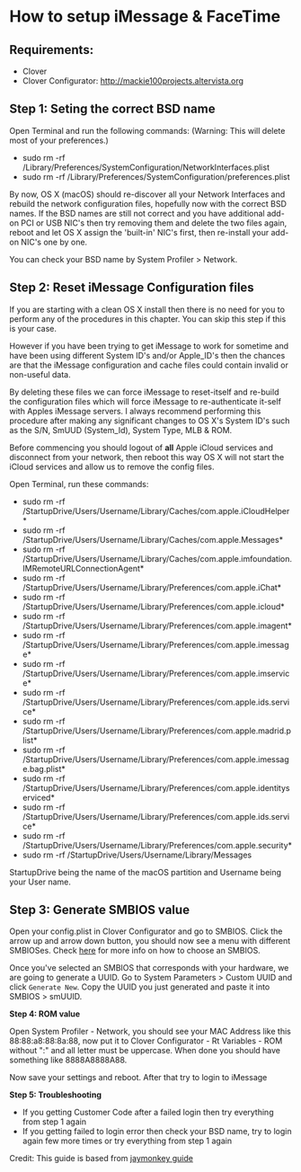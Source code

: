 # How to setup iMessage & FaceTime

## Requirements:

- Clover
- Clover Configurator: <http://mackie100projects.altervista.org>

## Step 1: Seting the correct BSD name

Open Terminal and run the following commands: (Warning: This will delete most of your preferences.)

- sudo rm -rf /Library/Preferences/SystemConfiguration/NetworkInterfaces.plist
- sudo rm -rf /Library/Preferences/SystemConfiguration/preferences.plist

By now, OS X (macOS) should re-discover all your Network Interfaces and rebuild the network configuration files, hopefully now with the correct BSD names. If the BSD names are still not correct and you have additional add-on PCI or USB NIC's then try removing them and delete the two files again, reboot and let OS X assign the 'built-in' NIC's first, then re-install your add-on NIC's one by one.

You can check your BSD name by System Profiler > Network.

## Step 2: Reset iMessage Configuration files

If you are starting with a clean OS X install then there is no need for you to perform any of the procedures in this chapter. You can skip this step if this is your case.

However if you have been trying to get iMessage to work for sometime and have been using different System ID's and/or Apple_ID's then the chances are that the iMessage configuration and cache files could contain invalid or non-useful data.

By deleting these files we can force iMessage to reset-itself and re-build the configuration files which will force iMessage to re-authenticate it-self with Apples iMessage servers. I always recommend performing this procedure after making any significant changes to OS X's System ID's such as the S/N, SmUUD (System_Id), System Type, MLB & ROM.

Before commencing you should logout of **all** Apple iCloud services and disconnect from your network, then reboot this way OS X will not start the iCloud services and allow us to remove the config files.

Open Terminal, run these commands:

- sudo rm -rf /StartupDrive/Users/Username/Library/Caches/com.apple.iCloudHelper*
- sudo rm -rf /StartupDrive/Users/Username/Library/Caches/com.apple.Messages*
- sudo rm -rf /StartupDrive/Users/Username/Library/Caches/com.apple.imfoundation.IMRemoteURLConnectionAgent*
- sudo rm -rf /StartupDrive/Users/Username/Library/Preferences/com.apple.iChat*
- sudo rm -rf /StartupDrive/Users/Username/Library/Preferences/com.apple.icloud*
- sudo rm -rf /StartupDrive/Users/Username/Library/Preferences/com.apple.imagent*
- sudo rm -rf /StartupDrive/Users/Username/Library/Preferences/com.apple.imessage*
- sudo rm -rf /StartupDrive/Users/Username/Library/Preferences/com.apple.imservice*
- sudo rm -rf /StartupDrive/Users/Username/Library/Preferences/com.apple.ids.service*
- sudo rm -rf /StartupDrive/Users/Username/Library/Preferences/com.apple.madrid.plist*
- sudo rm -rf /StartupDrive/Users/Username/Library/Preferences/com.apple.imessage.bag.plist*
- sudo rm -rf /StartupDrive/Users/Username/Library/Preferences/com.apple.identityserviced*
- sudo rm -rf /StartupDrive/Users/Username/Library/Preferences/com.apple.ids.service*
- sudo rm -rf /StartupDrive/Users/Username/Library/Preferences/com.apple.security*
- sudo rm -rf /StartupDrive/Users/Username/Library/Messages

StartupDrive being the name of the macOS partition and Username being your User name.

## Step 3: Generate SMBIOS value

Open your config.plist in Clover Configurator and go to SMBIOS. Click the arrow up and arrow down button, you should now see a menu with different SMBIOSes. Check [here]() for more info on how to choose an SMBIOS.

Once you've selected an SMBIOS that corresponds with your hardware, we are going to generate a UUID. Go to System Parameters > Custom UUID and click `Generate New`. Copy the UUID you just generated and paste it into SMBIOS > smUUID. 

**Step 4: ROM value**

Open System Profiler - Network, you should see your MAC Address like this 88:88:a8:88:8a:88, now put it to Clover Configurator - Rt Variables - ROM without ":" and all letter must be uppercase. When done you should have something like 8888A8888A88. 

Now save your settings and reboot. After that try to login to iMessage

**Step 5: Troubleshooting**

- If you getting Customer Code after a failed login then try everything from step 1 again
- If you getting failed to login error then check your BSD name, try to login again few more times or try everything from step 1 again



Credit: This guide is based from [jaymonkey guide](https://www.tonymacx86.com/threads/how-to-fix-imessage.110471/)
